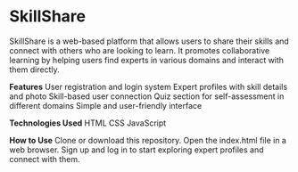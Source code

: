# SkillShare
SkillShare is a web-based platform that allows users to share their skills and connect with others who are looking to learn. It promotes collaborative learning by helping users find experts in various domains and interact with them directly.

**Features**
User registration and login system
Expert profiles with skill details and photo
Skill-based user connection
Quiz section for self-assessment in different domains
Simple and user-friendly interface

**Technologies Used**
HTML
CSS
JavaScript

**How to Use**
Clone or download this repository.
Open the index.html file in a web browser.
Sign up and log in to start exploring expert profiles and connect with them.

